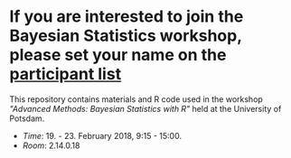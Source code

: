 # If you are interested to join the Bayesian Statistics workshop, please set your name on the [participant list](https://docs.google.com/spreadsheets/d/1NRv5ooTUe2hWET-RhIM-XsIZZA5krZmdAJsG0k_O4BE/edit#gid=0)

This repository contains materials and R code used in the workshop *"Advanced Methods: Bayesian Statistics with R"* held at the University of Potsdam. 

* *Time*: 19. - 23. February 2018, 9:15 - 15:00.
* *Room*: 2.14.0.18
